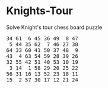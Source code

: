# Knights-Tour
Solve Knight's tour chess board puzzle

<pre>34 61  6 45 36 49  8 47
 5 44 35 62  7 46 27 38  
64 33 60 41 50 37 48  9 
43  4 63 54 59 28 39 26 
32 55 42 51 40 53 10 19 
 3 14  1 58 29 20 25 22 
56 31 16 13 52 23 18 11 
15  2 57 30 17 12 21 24</pre>
